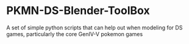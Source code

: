 # PKMN-DS-Blender-ToolBox
A set of simple python scripts that can help out when modeling for DS games, particularly the core GenIV-V pokemon games
